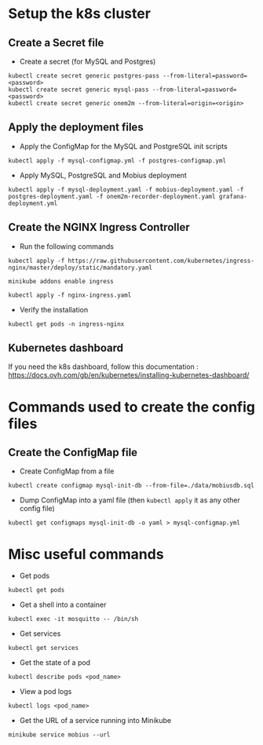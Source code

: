 # Setup the k8s cluster

## Create a Secret file

* Create a secret (for MySQL and Postgres)

```
kubectl create secret generic postgres-pass --from-literal=password=<password>
kubectl create secret generic mysql-pass --from-literal=password=<password>
kubectl create secret generic onem2m --from-literal=origin=<origin>
```

## Apply the deployment files

* Apply the ConfigMap for the MySQL and PostgreSQL init scripts

```
kubectl apply -f mysql-configmap.yml -f postgres-configmap.yml
```

* Apply MySQL, PostgreSQL and Mobius deployment

```
kubectl apply -f mysql-deployment.yaml -f mobius-deployment.yaml -f postgres-deployment.yaml -f onem2m-recorder-deployment.yaml grafana-deployment.yml
```

## Create the NGINX Ingress Controller

* Run the following commands 

```
kubectl apply -f https://raw.githubusercontent.com/kubernetes/ingress-nginx/master/deploy/static/mandatory.yaml
```

```
minikube addons enable ingress
```

```
kubectl apply -f nginx-ingress.yaml
```

* Verify the installation

```
kubectl get pods -n ingress-nginx
```

## Kubernetes dashboard

If you need the k8s dashboard, follow this documentation : https://docs.ovh.com/gb/en/kubernetes/installing-kubernetes-dashboard/

# Commands used to create the config files

## Create the ConfigMap file

* Create ConfigMap from a file 

```
kubectl create configmap mysql-init-db --from-file=./data/mobiusdb.sql
```

* Dump ConfigMap into a yaml file (then `kubectl apply` it as any other config file)

```
kubectl get configmaps mysql-init-db -o yaml > mysql-configmap.yml
```

# Misc useful commands

* Get pods

```
kubectl get pods
```

* Get a shell into a container

```
kubectl exec -it mosquitto -- /bin/sh
```

* Get services

```
kubectl get services
```

* Get the state of a pod

```
kubectl describe pods <pod_name>
```

* View a pod logs

```
kubectl logs <pod_name>
```

* Get the URL of a service running into Minikube

```
minikube service mobius --url
```
